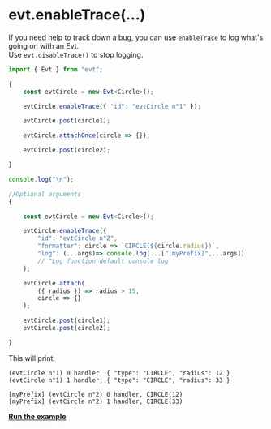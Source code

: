 # evt.enableTrace(...)

If you need help to track down a bug, you can use `enableTrace` to log what's going on with an Evt.\
Use `evt.disableTrace()` to stop logging.

```typescript
import { Evt } from "evt";

{
    const evtCircle = new Evt<Circle>();

    evtCircle.enableTrace({ "id": "evtCircle n°1" });

    evtCircle.post(circle1);

    evtCircle.attachOnce(circle => {});

    evtCircle.post(circle2);

}

console.log("\n");

//Optional arguments 
{

    const evtCircle = new Evt<Circle>();

    evtCircle.enableTrace({
        "id": "evtCircle n°2",
        "formatter": circle => `CIRCLE(${circle.radius})`,
        "log": (...args)=> console.log(...["[myPrefix]",...args]) 
        // ^Log function default console log
    );

    evtCircle.attach(
        ({ radius }) => radius > 15, 
        circle => {}
    );

    evtCircle.post(circle1);
    evtCircle.post(circle2);

}
```

This will print:

```
(evtCircle n°1) 0 handler, { "type": "CIRCLE", "radius": 12 }
(evtCircle n°1) 1 handler, { "type": "CIRCLE", "radius": 33 }

[myPrefix] (evtCircle n°2) 0 handler, CIRCLE(12)
[myPrefix] (evtCircle n°2) 1 handler, CIRCLE(33)
```

[**Run the example**](https://stackblitz.com/edit/evt-vfjvfs?embed=1\&file=index.ts\&hideExplorer=1)
